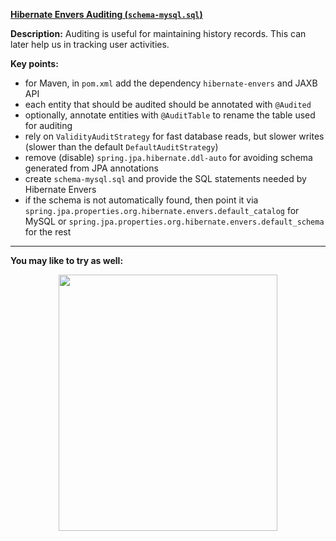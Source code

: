 **[Hibernate Envers Auditing (`schema-mysql.sql`)](https://github.com/AnghelLeonard/Hibernate-SpringBoot/tree/master/HibernateSpringBootEnversSchemaSql)**
 
**Description:** Auditing is useful for maintaining history records. This can later help us in tracking user activities. 
 
**Key points:**
- for Maven, in `pom.xml` add the dependency `hibernate-envers` and JAXB API
- each entity that should be audited should be annotated with `@Audited`
- optionally, annotate entities with `@AuditTable` to rename the table used for auditing
- rely on `ValidityAuditStrategy` for fast database reads, but slower writes (slower than the default `DefaultAuditStrategy`)
- remove (disable) `spring.jpa.hibernate.ddl-auto` for avoiding schema generated from JPA annotations
- create `schema-mysql.sql` and provide the SQL statements needed by Hibernate Envers
- if the schema is not automatically found, then point it via `spring.jpa.properties.org.hibernate.envers.default_catalog` for MySQL or `spring.jpa.properties.org.hibernate.envers.default_schema` for the rest
     
-------------------------------

**You may like to try as well:**
<a href="https://leanpub.com/java-persistence-performance-illustrated-guide"><p align="center"><img src="https://github.com/AnghelLeonard/Hibernate-SpringBoot/blob/master/Java%20Persistence%20Performance%20Illustrated%20Guide.jpg" height="410" width="350"/></p></a>



